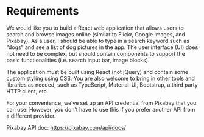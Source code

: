# Requirements

We would like you to build a React web application that allows users to search and browse images online (similar to Flickr, Google Images, and Pixabay). As a user, I should be able to type in a search keyword such as “dogs” and see a list of dog pictures in the app. The user interface (UI) does not need to be complex, but should contain components to support the basic functionalities (i.e. search input bar, image blocks).

The application must be built using React (not jQuery) and contain some custom styling using CSS. You are also welcome to bring in other tools and libraries as needed, such as TypeScript, Material-UI, Bootstrap, a third party HTTP client, etc.

For your convenience, we’ve set up an API credential from Pixabay that you can use. However, you don’t have to use this if you prefer another API from a different provider.

Pixabay API doc: https://pixabay.com/api/docs/
